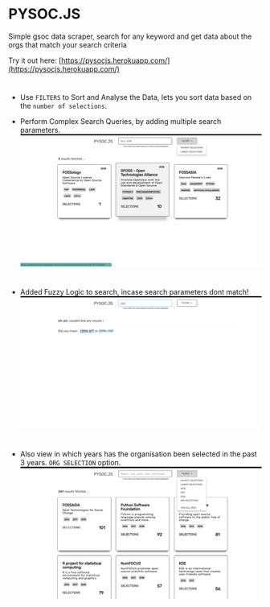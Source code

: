 # PYSOC.JS

Simple gsoc data scraper, search for any keyword and get data about the orgs that match your search criteria


Try it out here: [https://pysocjs.herokuapp.com/](https://pysocjs.herokuapp.com/)

#

- Use `FILTERS` to Sort and Analyse the Data, lets you sort data based on the `number of selections`.

- Perform Complex Search Queries, by adding multiple search parameters.
![ss](ss.png)
#

- Added Fuzzy Logic to search, incase search parameters dont match!
![ss1](ss1.png)
#

- Also view in which years has the organisation been selected in the past 3 years. `ORG SELECTION` option.
![ss2](ss2.png)

